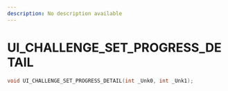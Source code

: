 ```yaml
---
description: No description available 
---
```


# UI_CHALLENGE_SET_PROGRESS_DETAIL

```cpp
void UI_CHALLENGE_SET_PROGRESS_DETAIL(int _Unk0, int _Unk1);
```